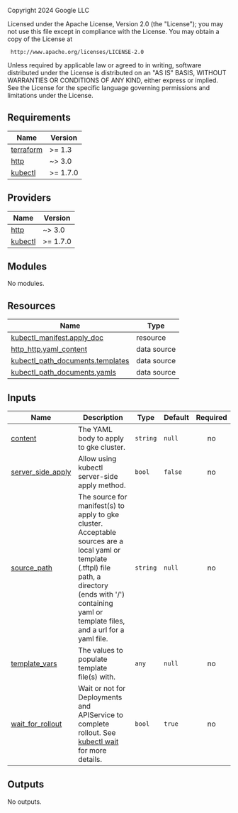 <!-- BEGINNING OF PRE-COMMIT-TERRAFORM DOCS HOOK -->
Copyright 2024 Google LLC

Licensed under the Apache License, Version 2.0 (the "License");
you may not use this file except in compliance with the License.
You may obtain a copy of the License at

     http://www.apache.org/licenses/LICENSE-2.0

Unless required by applicable law or agreed to in writing, software
distributed under the License is distributed on an "AS IS" BASIS,
WITHOUT WARRANTIES OR CONDITIONS OF ANY KIND, either express or implied.
See the License for the specific language governing permissions and
limitations under the License.

## Requirements

| Name | Version |
|------|---------|
| <a name="requirement_terraform"></a> [terraform](#requirement\_terraform) | >= 1.3 |
| <a name="requirement_http"></a> [http](#requirement\_http) | ~> 3.0 |
| <a name="requirement_kubectl"></a> [kubectl](#requirement\_kubectl) | >= 1.7.0 |

## Providers

| Name | Version |
|------|---------|
| <a name="provider_http"></a> [http](#provider\_http) | ~> 3.0 |
| <a name="provider_kubectl"></a> [kubectl](#provider\_kubectl) | >= 1.7.0 |

## Modules

No modules.

## Resources

| Name | Type |
|------|------|
| [kubectl_manifest.apply_doc](https://registry.terraform.io/providers/gavinbunney/kubectl/latest/docs/resources/manifest) | resource |
| [http_http.yaml_content](https://registry.terraform.io/providers/hashicorp/http/latest/docs/data-sources/http) | data source |
| [kubectl_path_documents.templates](https://registry.terraform.io/providers/gavinbunney/kubectl/latest/docs/data-sources/path_documents) | data source |
| [kubectl_path_documents.yamls](https://registry.terraform.io/providers/gavinbunney/kubectl/latest/docs/data-sources/path_documents) | data source |

## Inputs

| Name | Description | Type | Default | Required |
|------|-------------|------|---------|:--------:|
| <a name="input_content"></a> [content](#input\_content) | The YAML body to apply to gke cluster. | `string` | `null` | no |
| <a name="input_server_side_apply"></a> [server\_side\_apply](#input\_server\_side\_apply) | Allow using kubectl server-side apply method. | `bool` | `false` | no |
| <a name="input_source_path"></a> [source\_path](#input\_source\_path) | The source for manifest(s) to apply to gke cluster. Acceptable sources are a local yaml or template (.tftpl) file path, a directory (ends with '/') containing yaml or template files, and a url for a yaml file. | `string` | `null` | no |
| <a name="input_template_vars"></a> [template\_vars](#input\_template\_vars) | The values to populate template file(s) with. | `any` | `null` | no |
| <a name="input_wait_for_rollout"></a> [wait\_for\_rollout](#input\_wait\_for\_rollout) | Wait or not for Deployments and APIService to complete rollout. See [kubectl wait](https://kubernetes.io/docs/reference/kubectl/generated/kubectl_wait/) for more details. | `bool` | `true` | no |

## Outputs

No outputs.
<!-- END OF PRE-COMMIT-TERRAFORM DOCS HOOK -->
